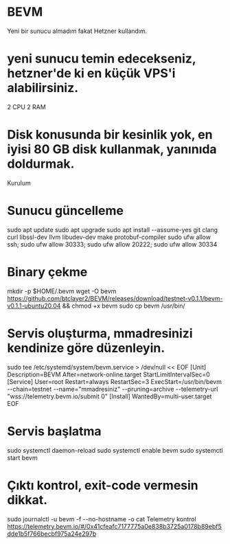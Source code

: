 # BEVM
Yeni bir sunucu almadım fakat Hetzner kullandım.

# yeni sunucu temin edecekseniz, hetzner'de ki en küçük VPS'i alabilirsiniz.
2 CPU 2 RAM
# Disk konusunda bir kesinlik yok, en iyisi 80 GB disk kullanmak, yanınıda doldurmak.
Kurulum
# Sunucu güncelleme
sudo apt update
sudo apt upgrade
sudo apt install --assume-yes git clang curl libssl-dev llvm libudev-dev make protobuf-compiler
sudo ufw allow ssh; sudo ufw allow 30333; sudo ufw allow 20222; sudo ufw allow 30334

# Binary çekme
mkdir -p $HOME/.bevm
wget -O bevm https://github.com/btclayer2/BEVM/releases/download/testnet-v0.1.1/bevm-v0.1.1-ubuntu20.04 && chmod +x bevm
sudo cp bevm /usr/bin/

# Servis oluşturma, mmadresinizi kendinize göre düzenleyin.
sudo tee /etc/systemd/system/bevm.service > /dev/null << EOF
[Unit]
Description=BEVM
After=network-online.target
StartLimitIntervalSec=0
[Service]
User=root
Restart=always
RestartSec=3
ExecStart=/usr/bin/bevm --chain=testnet --name="mmadresiniz" --pruning=archive --telemetry-url "wss://telemetry.bevm.io/submit 0"
[Install]
WantedBy=multi-user.target
EOF

# Servis başlatma
sudo systemctl daemon-reload
sudo systemctl enable bevm
sudo systemctl start bevm

# Çıktı kontrol, exit-code vermesin dikkat.
sudo journalctl -u bevm -f --no-hostname -o cat
Telemetry kontrol https://telemetry.bevm.io/#/0x41cfeafc7177775a0e838b3725a0178b89ebf5dde1b5f766becbf975a24e297b

